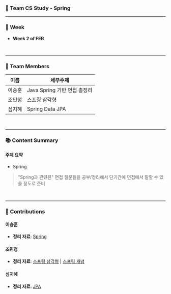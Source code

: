 ### 🌟 Team CS Study - Spring
---

### 📅 Week
- **Week 2 of FEB**

</br>

---

### 👥 Team Members
| 이름  | 세부주제                  | 
|-----|-----------------------|
| 이승훈 | Java Spring 기반 면접 총정리 |
| 조민정 | 스프링 삼각형               | 
| 심지혜 | Spring Data JPA       |

</br>

---

### 📚 Content Summary

#### **주제 요약**
- Spring

> "Spring과 관련된" 면접 질문들을 공부/정리해서 단기간에 면접에서 말할 수 있을 정도로 준비

</br>

---

### 📝 Contributions

#### **이승훈**
- **정리 자료**: [Spring](https://hoons-dev.tistory.com/97)

#### **조민정**
- **정리 자료**: [스프링 삼각형](https://blog.naver.com/ohhappyday030/223752259614) |  [스프링 개념](https://blog.naver.com/ohhappyday030/223754834534)

#### **심지혜**
- **정리 자료**: [JPA](https://velog.io/@sapientia/Spring-JPASpring-Data-JPA%EB%9E%80)

